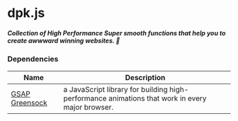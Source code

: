 # dpk.js
##### Collection of High Performance Super smooth functions that help you to create awwward winning websites. 🤍


### Dependencies

| Name             | Description                                                        |
| ---------------- | ------------------------------------------------------------------ |
| [GSAP Greensock]  | a JavaScript library for building high-performance animations that work in every major browser. |

[GSAP greenSock]:https://greensock.com/
                                        
